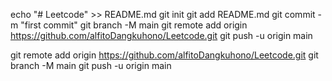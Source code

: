 echo "# Leetcode" >> README.md
git init
git add README.md
git commit -m "first commit"
git branch -M main
git remote add origin https://github.com/alfitoDangkuhono/Leetcode.git
git push -u origin main

git remote add origin https://github.com/alfitoDangkuhono/Leetcode.git
git branch -M main
git push -u origin main
